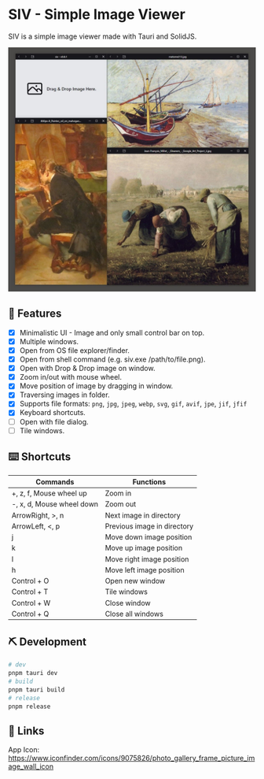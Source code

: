 # SIV - Simple Image Viewer

SIV is a simple image viewer made with Tauri and SolidJS.

![demo](docs/demo.jpg)

## 🚀 Features

- [x] Minimalistic UI - Image and only small control bar on top.
- [x] Multiple windows.
- [x] Open from OS file explorer/finder.
- [x] Open from shell command (e.g. siv.exe /path/to/file.png).
- [x] Open with Drop & Drop image on window.
- [x] Zoom in/out with mouse wheel.
- [x] Move position of image by dragging in window.
- [x] Traversing images in folder.
- [x] Supports file formats: `png`, `jpg`, `jpeg`, `webp`, `svg`, `gif`, `avif`, `jpe`, `jif`, `jfif`
- [x] Keyboard shortcuts.
- [ ] Open with file dialog.
- [ ] Tile windows.

## ⌨️ Shortcuts

| Commands                  | Functions                   |
| ------------------------- | --------------------------- |
| +, z, f, Mouse wheel up   | Zoom in                     |
| -, x, d, Mouse wheel down | Zoom out                    |
| ArrowRight, >, n          | Next image in directory     |
| ArrowLeft, <, p           | Previous image in directory |
| j                         | Move down image position    |
| k                         | Move up image position      |
| l                         | Move right image position   |
| h                         | Move left image position    |
| Control + O               | Open new window             |
| Control + T               | Tile windows                |
| Control + W               | Close window                |
| Control + Q               | Close all windows           |

## ⛏️ Development

```bash
# dev
pnpm tauri dev
# build
pnpm tauri build
# release
pnpm release
```

## 🔗 Links

App Icon: <https://www.iconfinder.com/icons/9075826/photo_gallery_frame_picture_image_wall_icon>
